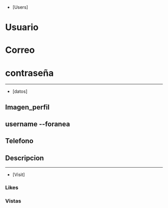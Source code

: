 - [Users]
# Usuario
# Correo
# contraseña
----
- [datos]
## Imagen_perfil
## username --foranea
## Telefono
## Descripcion
----
- [Visit]
### Likes
### Vistas
